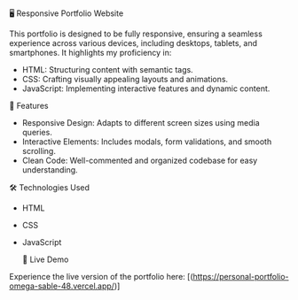 🖥️ Responsive Portfolio Website

This portfolio is designed to be fully responsive, ensuring a seamless experience across various devices, including desktops, tablets, and smartphones. It highlights my proficiency in:
- HTML: Structuring content with semantic tags.
- CSS: Crafting visually appealing layouts and animations.
- JavaScript: Implementing interactive features and dynamic content.

🚀 Features

- Responsive Design: Adapts to different screen sizes using media queries.
- Interactive Elements: Includes modals, form validations, and smooth scrolling.
- Clean Code: Well-commented and organized codebase for easy understanding.

🛠️ Technologies Used
- HTML
- CSS 
- JavaScript

  🔗 Live Demo

Experience the live version of the portfolio here: [(https://personal-portfolio-omega-sable-48.vercel.app/)]
